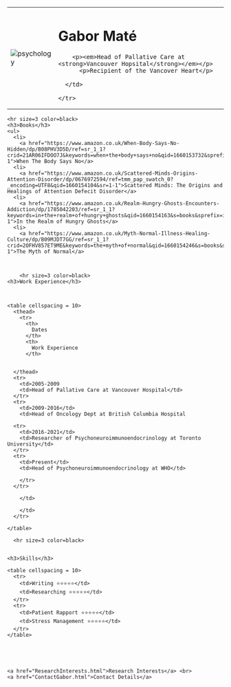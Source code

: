 
<html lang="en">

<head>
  <meta charset="UTF-8">
  <meta name="viewport" content="width=device-width, initial-scale=1.0">
  <meta http-equiv="X-UA-Compatible" content="ie=edge">
  <title>Document</title>
</head>

<body>
  <table cellspacing = 20>
    <tr>
      <td><img src="https://upload.wikimedia.org/wikipedia/commons/8/86/Gabor_Mat%C3%A9_-_01_%28cropped%29.jpeg" alt="psychology"> </td>
      <td>  <h1> Gabor Maté </h1>

        <p><em>Head of Pallative Care at <strong>Vancouver Hopsital</strong></em></p>
          <p>Recipient of the Vancover Heart</p>

      </td>

    </tr>
  </table>

    <hr size=3 color=black>
    <h3>Books</h3>
    <ul>
      <li>
        <a href="https://www.amazon.co.uk/When-Body-Says-No-Hidden/dp/B08PHV3D5D/ref=sr_1_1?crid=21AR06IFDOO7J&keywords=when+the+body+says+no&qid=1660153732&sprefix=when+the+body+says+no%2Caps%2C70&sr=8-1">When The Body Says No</a>
      <li>
        <a href="https://www.amazon.co.uk/Scattered-Minds-Origins-Attention-Disorder/dp/0676972594/ref=tmm_pap_swatch_0?_encoding=UTF8&qid=1660154104&sr=1-1">Scattered Minds: The Origins and Healings of Attention Defecit Disorder</a>
      <li>
        <a href="https://www.amazon.co.uk/Realm-Hungry-Ghosts-Encounters-Addiction/dp/1785042203/ref=sr_1_1?keywords=in+the+realm+of+hungry+ghosts&qid=1660154163&s=books&sprefix=in+the+rea%2Cstripbooks%2C68&sr=1-1">In the Realm of Hungry Ghosts</a>
      <li>
        <a href="https://www.amazon.co.uk/Myth-Normal-Illness-Healing-Culture/dp/B09MJDT7GG/ref=sr_1_1?crid=2OFHV857ET9ME&keywords=the+myth+of+normal&qid=1660154246&s=books&sprefix=the+myth+of+normal%2Cstripbooks%2C67&sr=1-1">The Myth of Normal</a>

    

        <hr size=3 color=black>
    <h3>Work Experience</h3>



    <table cellspacing = 10>
      <thead>
        <tr>
          <th>
            Dates
          </th>
          <th>
            Work Experience
          </th>

        
      </thead>
      <tr>
        <td>2005-2009
        <td>Head of Pallative Care at Vancouver Hospital</td>
      </tr>
      <tr>
        <td>2009-2016</td>
        <td>Head of Oncology Dept at British Columbia Hospital
     
      <tr>
        <td>2016-2021</td>
        <td>Researcher of Psychoneuroimmunoendocrinology at Toronto University</td>
      </tr>
      <tr>
        <td>Present</td>
        <td>Head of Psychoneuroimmunoendocrinology at WHO</td>

        </tr>
      </tr>

        </td>

        </td>
      </tr>

    </table>

      <hr size=3 color=black>


    <h3>Skills</h3>

    <table cellspacing = 10>
      <tr>
        <td>Writing ⭐️⭐️⭐️⭐️⭐️</td>
        <td>Researching ⭐️⭐️⭐️⭐️⭐️</td>
      </tr>
      <tr>
        <td>Patient Rapport ⭐️⭐️⭐️⭐️⭐️</td>
        <td>Stress Management ⭐️⭐️⭐️⭐️⭐️</td>
      </tr>
    </table>





    <a href="ResearchInterests.html">Research Interests</a> <br>
    <a href="ContactGabor.html">Contact Details</a>

